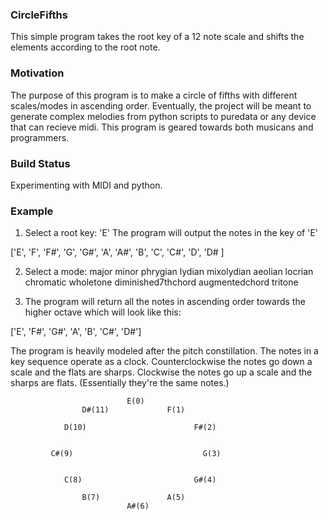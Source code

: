 ### CircleFifths 

This simple program takes the root key of a 12 note scale and shifts the elements according to the root note. 

### Motivation 

The purpose of this program is to make a circle of fifths with different scales/modes in ascending order. 
Eventually, the project will be meant to generate complex melodies from python scripts to puredata or any device that can recieve midi. 
This program is geared towards both musicans and programmers. 

### Build Status 
Experimenting with MIDI and python.

### Example
1. Select a root key:
'E'
The program will output the notes in the key of 'E'

['E', 'F', 'F#', 'G', 'G#', 'A', 'A#', 'B', 'C', 'C#', 'D', 'D# ]

2. Select a mode:
major
minor
phrygian
lydian
mixolydian
aeolian
locrian
chromatic
wholetone
diminished7thchord
augmentedchord
tritone

3. The program will return all the notes in ascending order towards the higher octave which will look like this:

 ['E', 'F#', 'G#', 'A', 'B', 'C#', 'D#']
    
The program is heavily modeled after the pitch constillation.
The notes in a key sequence operate as a clock. 
Counterclockwise the notes go down a scale and the flats are sharps.
Clockwise the notes go up a scale and the sharps are flats. (Essentially they're the same notes.)


                              E(0)
                    D#(11)             F(1)  
                    
                D(10)                        F#(2)
                 
                 
             C#(9)                             G(3) 
             
                                        
                C(8)                         G#(4)
                    
                    B(7)               A(5)
                              A#(6)



 
 
 
 
 
 
